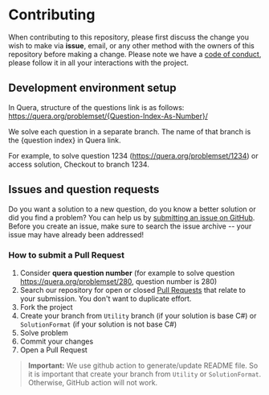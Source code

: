 # Contributing

When contributing to this repository, please first discuss the change you wish to make via **issue**, email, or any other method with the owners of this repository before making a change.
Please note we have a [code of conduct](CODE_OF_CONDUCT.md), please follow it in all your interactions with the project.

## Development environment setup

In Quera, structure of the questions link is as follows: https://quera.org/problemset/{Question-Index-As-Number}/

We solve each question in a separate branch. The name of that branch is the {question index} in Quera link.

For example, to solve question 1234 (https://quera.org/problemset/1234) or access solution, Checkout to branch 1234.

## Issues and question requests

Do you want a solution to a new question, do you know a better solution or did you find a problem? You can help us by [submitting an issue on GitHub](https://github.com/HamidMolareza/QueraProblems/issues). Before you create an issue, make sure to search the issue archive -- your issue may have already been addressed!

### How to submit a Pull Request

1. Consider **quera question number** (for example to solve question https://quera.org/problemset/280, question number is 280)
2. Search our repository for open or closed
   [Pull Requests](https://github.com/HamidMolareza/QueraProblems/pulls)
   that relate to your submission. You don't want to duplicate effort.
3. Fork the project
4. Create your branch from `Utility` branch (if your solution is base C#) or `SolutionFormat` (if your solution is not base C#) 
5. Solve problem
6. Commit your changes
7. Open a Pull Request

> **Important:** We use github action to generate/update README file. So it is important that create your branch from `Utility` or `SolutionFormat`. Otherwise, GitHub action will not work.
